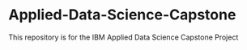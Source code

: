 # Applied-Data-Science-Capstone
This repository is for the IBM Applied Data Science Capstone Project
